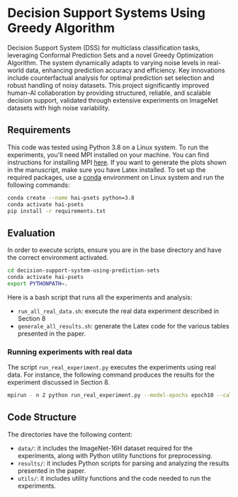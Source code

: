 # Decision Support Systems Using Greedy Algorithm
Decision Support System (DSS) for multiclass classification tasks, leveraging Conformal Prediction Sets and a novel Greedy Optimization Algorithm. The system dynamically adapts to varying noise levels in real-world data, enhancing prediction accuracy and efficiency. Key innovations include counterfactual analysis for optimal prediction set selection and robust handling of noisy datasets. This project significantly improved human-AI collaboration by providing structured, reliable, and scalable decision support, validated through extensive experiments on ImageNet datasets with high noise variability.

## Requirements

This code was tested using Python 3.8 on a Linux system. To run the experiments, you'll need MPI installed on your machine. You can find instructions for installing MPI [here](https://docs.open-mpi.org/en/v5.0.x/installing-open-mpi/quickstart.html).
If you want to generate the plots shown in the manuscript, make sure you have Latex installed.
To set up the required packages, use a [conda](https://conda.io/projects/conda/en/latest/index.html) environment on Linux system and run the following commands:

```bash
conda create --name hai-psets python=3.8
conda activate hai-psets
pip install -r requirements.txt
```

## Evaluation

In order to execute scripts, ensure you are in the base directory and have the correct environment activated.

```bash
cd decision-support-system-using-prediction-sets
conda activate hai-psets
export PYTHONPATH=.
```

Here is a bash script that runs all the experiments and analysis:
- `run_all_real_data.sh`: execute the real data experiment described in Section 8
- `generale_all_results.sh`: generate the Latex code for the various tables presented in the paper.

### Running experiments with real data

The script `run_real_experiment.py` executes the experiments using real data. For instance, the following command produces the results for the experiment discussed in Section 8.
```bash
mpirun - n 2 python run_real_experiment.py --model-epochs epoch10 --calibrate top-k --ranks 5 --calibration-size 800
```

## Code Structure

The directories have the following content:
- `data/`: it includes the ImageNet-16H dataset required for the experiments, along with Python utility functions for preprocessing.
- `results/`: it includes Python scripts for parsing and analyzing the results presented in the paper.
- `utils/`: it includes utility functions and the code needed to run the experiments.